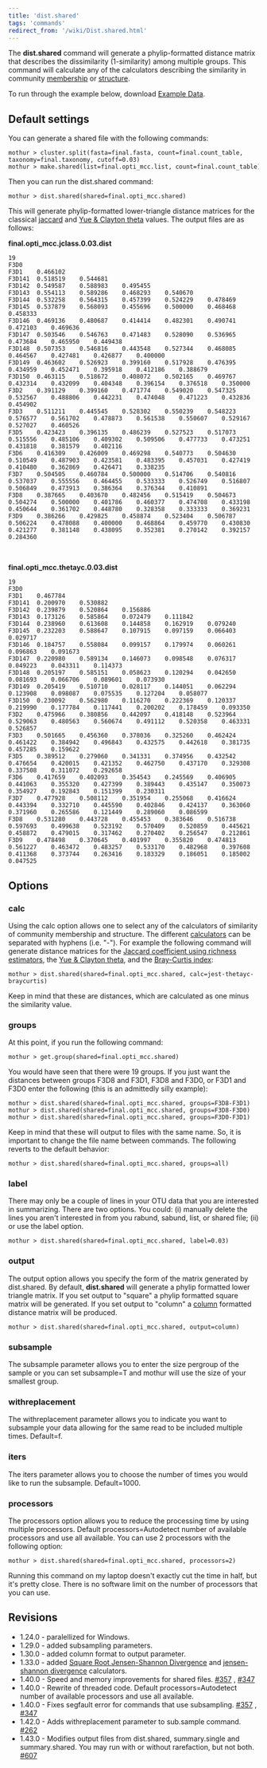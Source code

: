 ```yaml
---
title: 'dist.shared'
tags: 'commands'
redirect_from: '/wiki/Dist.shared.html'
---
```

The **dist.shared** command will generate a
phylip-formatted distance matrix that describes the dissimilarity
(1-similarity) among multiple groups. This command will calculate any of
the calculators describing the similarity in community [
membership](/wiki/calculators#similarity-in-community-membership)
or [
structure](/wiki/calculators#similarity-in-community-structure).

To run through the example below, download [Example Data](https://mothur.s3.us-east-2.amazonaws.com/wiki/exampledataset.zip).


## Default settings

You can generate a shared file with the following commands:

    mothur > cluster.split(fasta=final.fasta, count=final.count_table, taxonomy=final.taxonomy, cutoff=0.03)
    mothur > make.shared(list=final.opti_mcc.list, count=final.count_table)

Then you can run the dist.shared command:

    mothur > dist.shared(shared=final.opti_mcc.shared)

This will generate phylip-formatted lower-triangle distance matrices for
the classical [ jaccard](/wiki/jclass) and [ Yue & Clayton
theta](/wiki/thetayc) values. The output files are as follows:

**final.opti_mcc.jclass.0.03.dist**

    19
    F3D0
    F3D1	0.466102
    F3D141	0.518519	0.544681
    F3D142	0.549587	0.588983	0.495455
    F3D143	0.554113	0.589286	0.468293	0.540670
    F3D144	0.532258	0.564315	0.457399	0.524229	0.478469
    F3D145	0.537879	0.568093	0.455696	0.500000	0.468468	0.458333
    F3D146	0.469136	0.480687	0.414414	0.482301	0.490741	0.472103	0.469636
    F3D147	0.503546	0.546763	0.471483	0.528090	0.536965	0.473684	0.465950	0.449438
    F3D148	0.507353	0.546816	0.443548	0.527344	0.468085	0.464567	0.427481	0.426877	0.400000
    F3D149	0.463602	0.526923	0.399160	0.517928	0.476395	0.434959	0.452471	0.395918	0.412186	0.388679
    F3D150	0.463115	0.518672	0.408072	0.502165	0.469767	0.432314	0.432099	0.404348	0.396154	0.376518	0.350000
    F3D2	0.391129	0.399160	0.471774	0.549020	0.547325	0.532567	0.488806	0.442231	0.474048	0.471223	0.432836	0.454902
    F3D3	0.511211	0.445545	0.528302	0.550239	0.548223	0.576577	0.561702	0.478873	0.561538	0.550607	0.529167	0.527027	0.460526
    F3D5	0.423423	0.396135	0.486239	0.527523	0.517073	0.515556	0.485106	0.409302	0.509506	0.477733	0.473251	0.431818	0.381579	0.402116
    F3D6	0.416309	0.426009	0.469298	0.540773	0.504630	0.510549	0.487903	0.423581	0.483395	0.457031	0.427419	0.410480	0.362869	0.426471	0.338235
    F3D7	0.504505	0.460784	0.500000	0.514706	0.540816	0.537037	0.555556	0.464455	0.533333	0.526749	0.516807	0.506849	0.473913	0.386364	0.376344	0.410891
    F3D8	0.387665	0.403670	0.482456	0.515419	0.504673	0.504274	0.500000	0.401786	0.460377	0.474708	0.433198	0.450644	0.361702	0.448780	0.328358	0.333333	0.369231
    F3D9	0.386266	0.429825	0.458874	0.523404	0.506787	0.506224	0.478088	0.400000	0.468864	0.459770	0.430830	0.421277	0.381148	0.438095	0.352381	0.270142	0.392157	0.284360
    

**final.opti_mcc.thetayc.0.03.dist**

    19
    F3D0
    F3D1	0.467784
    F3D141	0.200970	0.530882
    F3D142	0.239879	0.520864	0.156886
    F3D143	0.173126	0.585864	0.072479	0.111842
    F3D144	0.238960	0.613608	0.144858	0.162919	0.079240
    F3D145	0.232203	0.588647	0.107915	0.097159	0.066403	0.029717
    F3D146	0.184757	0.558084	0.099157	0.179974	0.060261	0.096863	0.091673
    F3D147	0.220980	0.589134	0.146073	0.098548	0.076317	0.049223	0.043311	0.114373
    F3D148	0.205197	0.585151	0.058623	0.120294	0.042650	0.081693	0.066706	0.089601	0.073930
    F3D149	0.205419	0.510710	0.028117	0.144051	0.062294	0.123908	0.098087	0.075535	0.127204	0.058077
    F3D150	0.230092	0.562980	0.116270	0.222369	0.120337	0.219990	0.177784	0.117441	0.200202	0.178459	0.093350
    F3D2	0.475966	0.380856	0.442097	0.418148	0.523964	0.529063	0.480563	0.560674	0.491112	0.520358	0.463331	0.526857
    F3D3	0.501665	0.456360	0.378036	0.325260	0.462424	0.461422	0.384942	0.496843	0.432575	0.442618	0.381735	0.457285	0.159622
    F3D5	0.389512	0.279060	0.341331	0.374956	0.432542	0.476654	0.420015	0.421352	0.462750	0.437170	0.329308	0.337508	0.311072	0.292658
    F3D6	0.417659	0.402093	0.354543	0.245569	0.406905	0.441063	0.355320	0.427399	0.389443	0.435147	0.350073	0.354927	0.192843	0.151399	0.230311
    F3D7	0.477928	0.508112	0.351954	0.255068	0.416624	0.443394	0.332710	0.445590	0.402846	0.424137	0.363060	0.371960	0.265586	0.121449	0.289060	0.086599
    F3D8	0.531280	0.443728	0.455453	0.383646	0.516738	0.597693	0.499638	0.523192	0.570409	0.520859	0.445621	0.458872	0.479015	0.317462	0.270402	0.256547	0.212861
    F3D9	0.478498	0.370645	0.401997	0.355820	0.474813	0.561227	0.463472	0.483257	0.533170	0.482968	0.397608	0.411368	0.373744	0.263416	0.183329	0.186051	0.185002	0.047525


## Options

### calc

Using the calc option allows one to select any of the calculators of
similarity of community membership and structure. The different
[calculators](/wiki/calculators) can be separated with hyphens
(i.e. "-"). For example the following command will generate distance
matrices for the [ Jaccard coefficient using richness
estimators](/wiki/jest), the [ Yue & Clayton
theta](/wiki/thetayc), and the [ Bray-Curtis
index](/wiki/braycurtis):

    mothur > dist.shared(shared=final.opti_mcc.shared, calc=jest-thetayc-braycurtis)

Keep in mind that these are distances, which are calculated as one minus
the similarity value.

### groups

At this point, if you run the following command:

    mothur > get.group(shared=final.opti_mcc.shared)

You would have seen that there were 19 groups. If you
just want the distances between groups F3D8 and F3D1, F3D8 and F3D0, or F3D1 and F3D0
enter the following (this is an admittedly silly example):

    mothur > dist.shared(shared=final.opti_mcc.shared, groups=F3D8-F3D1)
    mothur > dist.shared(shared=final.opti_mcc.shared, groups=F3D8-F3D0)
    mothur > dist.shared(shared=final.opti_mcc.shared, groups=F3D0-F3D1)

Keep in mind that these will output to files with the same name. So, it
is important to change the file name between commands. The following
reverts to the default behavior:

    mothur > dist.shared(shared=final.opti_mcc.shared, groups=all)

### label

There may only be a couple of lines in your OTU data that you are
interested in summarizing. There are two options. You could: (i)
manually delete the lines you aren't interested in from you rabund,
sabund, list, or shared file; (ii) or use the label option. 

    mothur > dist.shared(shared=final.opti_mcc.shared, label=0.03)

### output

The output option allows you specify the form of the matrix generated by
dist.shared. By default, **dist.shared** will generate a phylip formatted
lower triangle matrix. If you set output to "square" a phylip
formatted square matrix will be generated. If you set output to
"column" a [ column](/wiki/Column-formatted_distance_matrix)
formatted distance matrix will be produced.

    mothur > dist.shared(shared=final.opti_mcc.shared, output=column)

### subsample

The subsample parameter allows you to enter the size pergroup of the
sample or you can set subsample=T and mothur will use the size of your
smallest group.

### withreplacement

The withreplacement parameter allows you to indicate you want to
subsample your data allowing for the same read to be included multiple
times. Default=f.

### iters

The iters parameter allows you to choose the number of times you would
like to run the subsample. Default=1000.

### processors

The processors option allows you to reduce the processing time by using
multiple processors. Default processors=Autodetect number of available
processors and use all available. You can use 2 processors with the
following option:

    mothur > dist.shared(shared=final.opti_mcc.shared, processors=2)

Running this command on my laptop doesn't exactly cut the time in half,
but it's pretty close. There is no software limit on the number of
processors that you can use.

## Revisions

-   1.24.0 - paralellized for Windows.
-   1.29.0 - added subsampling parameters.
-   1.30.0 - added column format to output parameter.
-   1.33.0 - added [Square Root Jensen-Shannon
    Divergence](/wiki/Square_Root_Jensen-Shannon_Divergence) and
    [jensen-shannon divergence](/wiki/Jensen-Shannon_Divergence)
    calculators.
-   1.40.0 - Speed and memory improvements for shared files.
    [\#357](https://github.com/mothur/mothur/issues/357) ,
    [\#347](https://github.com/mothur/mothur/issues/347)
-   1.40.0 - Rewrite of threaded code. Default processors=Autodetect
    number of available processors and use all available.
-   1.40.0 - Fixes segfault error for commands that use subsampling.
    [\#357](https://github.com/mothur/mothur/issues/357) ,
    [\#347](https://github.com/mothur/mothur/issues/347)
-   1.42.0 - Adds withreplacement parameter to sub.sample command.
    [\#262](https://github.com/mothur/mothur/issues/262)
-   1.43.0 - Modifies output files from dist.shared, summary.single and
    summary.shared. You may run with or without rarefaction, but not
    both. [\#607](https://github.com/mothur/mothur/issues/607)
